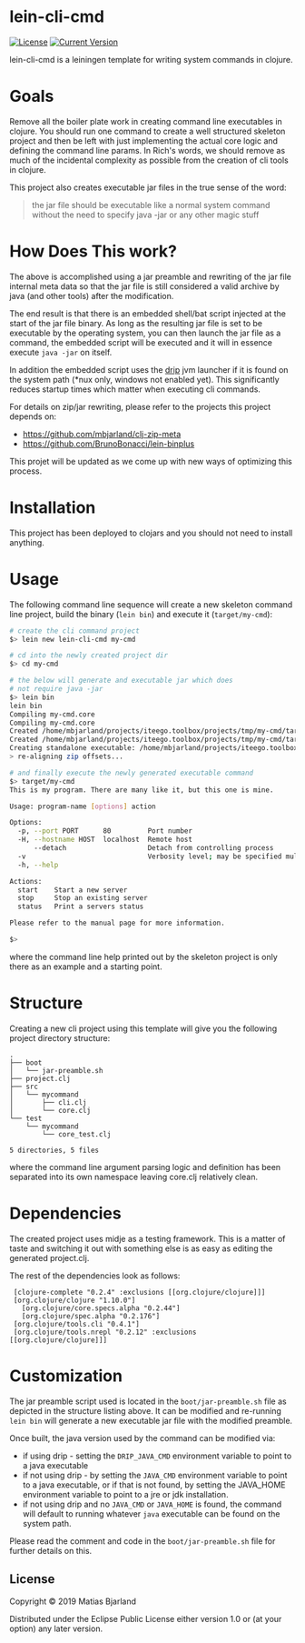 # lein-cli-cmd
[![License](https://img.shields.io/badge/License-EPL%201.0-red.svg)](https://opensource.org/licenses/EPL-1.0) 
[![Current Version](https://img.shields.io/clojars/v/cli-cmd/lein-template.svg)](https://clojars.org/cli-cmd/lein-template)


lein-cli-cmd is a leiningen template for writing system commands in clojure. 

# Goals 
Remove all the boiler plate work in creating command line executables in clojure. You should run one command to create a well structured skeleton project and then be left with just implementing the actual core logic and defining the command line params. In Rich's words, we should remove as much of the incidental complexity as possible from the creation of cli tools in clojure. 

This project also creates executable jar files in the true sense of the word: 

> the jar file should be executable like a normal system command without the need to specify java -jar or any other magic stuff

# How Does This work? 
The above is accomplished using a jar preamble and rewriting of the jar file internal meta data so that the jar file is still considered a valid archive by java (and other tools) after the modification. 

The end result is that there is an embedded shell/bat script injected at the start of the jar file binary. As long as the resulting jar file is set to be executable by the operating system, you can then launch the jar file as a command, the embedded script will be executed and it will in essence execute `java -jar` on itself. 

In addition the embedded script uses the [drip](https://github.com/ninjudd/drip) jvm launcher if it is found on the system path (*nux only, windows not enabled yet). This significantly reduces startup times which matter when executing cli commands. 

For details on zip/jar rewriting, please refer to the projects this project depends on: 

* https://github.com/mbjarland/clj-zip-meta
* https://github.com/BrunoBonacci/lein-binplus

This projet will be updated as we come up with new ways of optimizing this process. 

# Installation 
This project has been deployed to clojars and you should not need to install anything. 

# Usage
The following command line sequence will create a new skeleton command line project, build the binary (`lein bin`) and execute it (`target/my-cmd`):

```bash
# create the cli command project
$> lein new lein-cli-cmd my-cmd

# cd into the newly created project dir
$> cd my-cmd

# the below will generate and executable jar which does 
# not require java -jar
$> lein bin 
lein bin 
Compiling my-cmd.core
Compiling my-cmd.core
Created /home/mbjarland/projects/iteego.toolbox/projects/tmp/my-cmd/target/my-cmd-0.1.0-SNAPSHOT.jar
Created /home/mbjarland/projects/iteego.toolbox/projects/tmp/my-cmd/target/my-cmd-0.1.0-SNAPSHOT-standalone.jar
Creating standalone executable: /home/mbjarland/projects/iteego.toolbox/projects/tmp/my-cmd/target/my-cmd
> re-aligning zip offsets...

# and finally execute the newly generated executable command
$> target/my-cmd 
This is my program. There are many like it, but this one is mine.

Usage: program-name [options] action

Options:
  -p, --port PORT      80         Port number
  -H, --hostname HOST  localhost  Remote host
      --detach                    Detach from controlling process
  -v                              Verbosity level; may be specified multiple times to increase value
  -h, --help

Actions:
  start    Start a new server
  stop     Stop an existing server
  status   Print a servers status

Please refer to the manual page for more information.

$> 
```

where the command line help printed out by the skeleton project is only there as an example and a starting point. 

# Structure 
Creating a new cli project using this template will give you the following project directory structure: 

```
.
├── boot
│   └── jar-preamble.sh
├── project.clj
├── src
│   └── mycommand
│       ├── cli.clj
│       └── core.clj
└── test
    └── mycommand
        └── core_test.clj

5 directories, 5 files
```

where the command line argument parsing logic and definition has been separated into its own namespace leaving core.clj relatively clean. 

# Dependencies 
The created project uses midje as a testing framework. This is a matter of taste and switching it out with something else is as easy as editing the generated project.clj. 

The rest of the dependencies look as follows: 

```
 [clojure-complete "0.2.4" :exclusions [[org.clojure/clojure]]]
 [org.clojure/clojure "1.10.0"]
   [org.clojure/core.specs.alpha "0.2.44"]
   [org.clojure/spec.alpha "0.2.176"]
 [org.clojure/tools.cli "0.4.1"]
 [org.clojure/tools.nrepl "0.2.12" :exclusions [[org.clojure/clojure]]]

```

# Customization 
The jar preamble script used is located in the `boot/jar-preamble.sh` file as depicted in the structure listing above. It can be modified and re-running `lein bin` will generate a new executable jar file with the modified preamble. 

Once built, the java version used by the command can be modified via: 

* if using drip - setting the `DRIP_JAVA_CMD` environment variable to point to a java executable 
* if not using drip - by setting the `JAVA_CMD` environment variable to point to a java executable, or if that is not found, by setting the JAVA_HOME environment variable to point to a jre or jdk installation. 
* if not using drip and no `JAVA_CMD` or `JAVA_HOME` is found, the command will default to running whatever `java` executable can be found on the system path. 

Please read the comment and code in the `boot/jar-preamble.sh` file for further details on this. 


## License
Copyright © 2019 Matias Bjarland

Distributed under the Eclipse Public License either version 1.0 or (at
your option) any later version.
